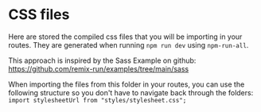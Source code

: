 # CSS files

Here are stored the compiled css files that you will be importing in your routes.
They are generated when running `npm run dev` using `npm-run-all`.

This approach is inspired by the Sass Example on github: https://github.com/remix-run/examples/tree/main/sass

When importing the files from this folder in your routes, you can use the following structure so you don't have to navigate back through the folders:
`import stylesheetUrl from "styles/stylesheet.css";`
